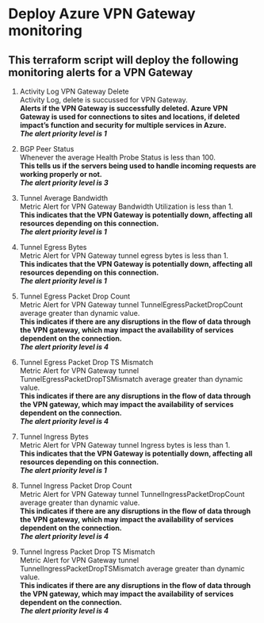 # Deploy Azure VPN Gateway monitoring
## This terraform script will deploy the following monitoring alerts for a VPN Gateway

1. Activity Log VPN Gateway Delete  
Activity Log, delete is succussed for VPN Gateway.  
**Alerts if the VPN Gateway is successfully deleted. Azure VPN Gateway is used for connections to sites and locations, if deleted impact’s function and security for multiple services in Azure.**  
***The alert priority level is 1***  

2. BGP Peer Status  
Whenever the average Health Probe Status is less than 100.  
**This tells us if the servers being used to handle incoming requests are working properly or not.**  
***The alert priority level is 3***  

3. Tunnel Average Bandwidth  
Metric Alert for VPN Gateway Bandwidth Utilization is less than 1.  
**This indicates that the VPN Gateway is potentially down, affecting all resources depending on this connection.**  
***The alert priority level is 1***  

4. Tunnel Egress Bytes  
Metric Alert for VPN Gateway tunnel egress bytes is less than 1.  
**This indicates that the VPN Gateway is potentially down, affecting all resources depending on this connection.**  
***The alert priority level is 1*** 

5. Tunnel Egress Packet Drop Count  
Metric Alert for VPN Gateway tunnel TunnelEgressPacketDropCount average greater than dynamic value.  
**This indicates if there are any disruptions in the flow of data through the VPN gateway, which may impact the availability of services dependent on the connection.**  
***The alert priority level is 4*** 

6. Tunnel Egress Packet Drop TS Mismatch  
Metric Alert for VPN Gateway tunnel TunnelEgressPacketDropTSMismatch average greater than dynamic value.  
**This indicates if there are any disruptions in the flow of data through the VPN gateway, which may impact the availability of services dependent on the connection.**  
***The alert priority level is 4*** 

7. Tunnel Ingress Bytes  
Metric Alert for VPN Gateway tunnel Ingress bytes is less than 1.  
**This indicates that the VPN Gateway is potentially down, affecting all resources depending on this connection.**  
***The alert priority level is 1*** 

8. Tunnel Ingress Packet Drop Count  
Metric Alert for VPN Gateway tunnel TunnelIngressPacketDropCount average greater than dynamic value.  
**This indicates if there are any disruptions in the flow of data through the VPN gateway, which may impact the availability of services dependent on the connection.**  
***The alert priority level is 4*** 

9. Tunnel Ingress Packet Drop TS Mismatch  
Metric Alert for VPN Gateway tunnel TunnelIngressPacketDropTSMismatch average greater than dynamic value.  
**This indicates if there are any disruptions in the flow of data through the VPN gateway, which may impact the availability of services dependent on the connection.**  
***The alert priority level is 4*** 

